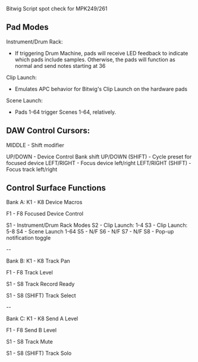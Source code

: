 Bitwig Script spot check for MPK249/261

Pad Modes
---------
Instrument/Drum Rack:
- If triggering Drum Machine, pads will receive LED feedback to indicate which pads include samples. Otherwise, the pads will function as normal and send notes starting at 36 

Clip Launch:
- Emulates APC behavior for Bitwig's Clip Launch on the hardware pads

Scene Launch:
- Pads 1-64 trigger Scenes 1-64, relatively.

DAW Control Cursors:
---------
MIDDLE - Shift modifier

UP/DOWN - Device Control Bank shift
UP/DOWN (SHIFT) - Cycle preset for focused device
LEFT/RIGHT - Focus device left/right
LEFT/RIGHT (SHIFT) - Focus track left/right

Control Surface Functions
---------
Bank A:
K1 - K8
Device Macros

F1 - F8
Focused Device Control

S1 - Instrument/Drum Rack Modes
S2 - Clip Launch: 1-4
S3 - Clip Launch: 5-8
S4 - Scene Launch 1-64
S5 - N/F
S6 - N/F
S7 - N/F
S8 - Pop-up notification toggle

--

Bank B:
K1 - K8
Track Pan

F1 - F8
Track Level

S1 - S8
Track Record Ready

S1 - S8 (SHIFT)
Track Select

--

Bank C:
K1 - K8
Send A Level

F1 - F8
Send B Level

S1 - S8
Track Mute

S1 - S8 (SHIFT)
Track Solo
